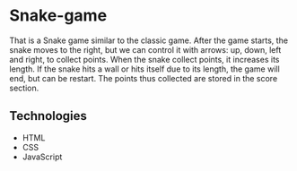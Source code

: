 # Snake-game
That is a Snake game similar to the classic game. After the game starts, the snake moves to the right, but we can control it with arrows: up, down, left and right, to collect points. When the snake collect points, it increases its length. If the snake hits a wall or hits itself due to its length, the game will end, but can be restart. The points thus collected are stored in the  score section.

## Technologies

- HTML
- CSS
- JavaScript
